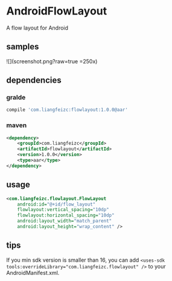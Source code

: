 # AndroidFlowLayout
A flow layout for Android

samples
----

![](screenshot.png?raw=true =250x)

dependencies
----

### gralde

```groovy
compile 'com.liangfeizc:flowlayout:1.0.0@aar'
```

### maven

```xml
<dependency>
    <groupId>com.liangfeizc</groupId>
    <artifactId>flowlayout</artifactId>
    <version>1.0.0</version>
    <type>aar</type>
</dependency>
```

usage
----

```xml
<com.liangfeizc.flowlayout.FlowLayout
    android:id="@+id/flow_layout"
    flowlayout:vertical_spacing="10dp"
    flowlayout:horizontal_spacing="10dp"
    android:layout_width="match_parent"
    android:layout_height="wrap_content" />
```

tips
---

If you min sdk version is smaller than 16, you can add `<uses-sdk tools:overrideLibrary="com.liangfeizc.flowlayout" />` to your AndroidManifest.xml.
